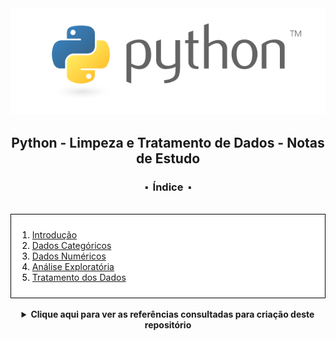 


<div align="center">
<img src=".\assets\python.png">
<h2>Python - Limpeza e Tratamento de Dados - Notas de Estudo</h2>
<h3>⬝&nbsp; Índice &nbsp;⬝</h3>

</div>
&nbsp;
&nbsp;




<div style="background-color: white; color: black; padding: 10px; border: 1px solid #000;">


1. [Introdução](/files/01%20-%20introducao.md)
2. [Dados Categóricos](/files/02%20-%20dados%20categoricos.md)
3. [Dados Numéricos](/files/03%20-%20dados%20numericos.md)
4. [Análise Exploratória](/files/04%20-%20análise%20exploratória.md)
5. [Tratamento dos Dados](/files/05%20-%20tratamento%20dos%20dados.md)


</div>



<div align="center">
&nbsp;   
 <details>
 <summary><strong>Clique aqui para ver as referências consultadas para criação deste repositório</strong></summary>

  &nbsp;
  &nbsp;   
  
  [Documentação Python](https://docs.python.org/pt-br/3/tutorial/)
  

  [Documentação Pandas](https://pandas.pydata.org/docs/user_guide/index.html#user-guide)
  

  [Documentação Seaborn](https://seaborn.pydata.org/tutorial/introduction.html)

  
  [Documentação Statistics](https://docs.python.org/pt-br/dev/library/statistics.html)


  [Udemy - Formação Cientista de Dados (Fernando Amaral)](https://www.udemy.com/course/cientista-de-dados/)



 </details>
   

<div/> 

